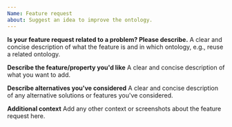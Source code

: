 ```yaml
---
Name: Feature request 
about: Suggest an idea to improve the ontology. 
---
```


**Is your feature request related to a problem? Please describe.**
A clear and concise description of what the feature is and in which ontology, e.g.,  reuse a related ontology.

**Describe the feature/property you'd like**
A clear and concise description of what you want to add.

**Describe alternatives you've considered**
A clear and concise description of any alternative solutions or features you've considered.

**Additional context**
Add any other context or screenshots about the feature request here.
